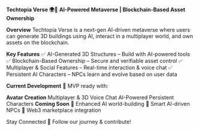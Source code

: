 **Techtopia Verse 🌍🚀**
**AI-Powered Metaverse | Blockchain-Based Asset Ownership**

**Overview**
Techtopia Verse is a next-gen AI-driven metaverse where users can generate 3D buildings using AI, interact in a multiplayer world, and own assets on the blockchain.

**Key Features**
✅ AI-Generated 3D Structures – Build with AI-powered tools
✅ Blockchain-Based Ownership – Secure and verifiable asset control
✅ Multiplayer & Social Features – Real-time interaction & voice chat
✅ Persistent AI Characters – NPCs learn and evolve based on user data

**Current Development**
🚧 MVP ready with:

**Avatar Creation**
Multiplayer & 3D Voice Chat
AI-Powered Persistent Characters
**Coming Soon**
🔹 Enhanced AI world-building
🔹 Smart AI-driven NPCs
🔹 Web3 marketplace integration

Stay Connected
📩 Follow our journey & contribute!
